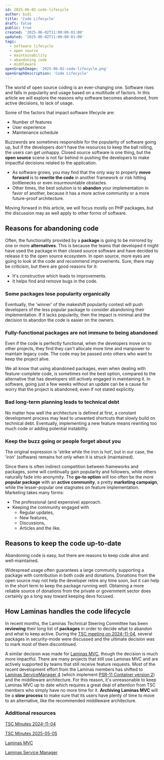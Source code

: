 ```yaml
---
id: 2025-06-02-code-lifecycle
author: bidi
title: 'Code Lifecycle'
draft: false
public: true
created: '2025-06-02T11:00:00-01:00'
updated: '2025-06-02T11:00:00-01:00'
tags:
  - software lifecycle
  - open source
  - maintainability
  - abandoning code
  - middleware
openGraphImage: '2025-06-02-code-lifecycle.png'
openGraphDescription: 'Code Lifecycle'
---
```


The world of open source coding is an ever-changing one.
Software rises and falls in popularity and usage based on a multitude of factors.
In this article we will explore the reasons why software becomes abandoned, from active decisions, to lack of usage.

<!--- EXTENDED -->

Some of the factors that impact software lifecycle are:

- Number of features
- User experience
- Maintenance schedule

Buzzwords are sometimes responsible for the popularity of software going up, but if the developers don't have the resources to keep the ball rolling, the users can get unhappy.
Closed source software is one thing, but the **open source** scene is not far behind in pushing the developers to make impactful decisions related to the application.

- As software grows, you may find that the only way to properly **move forward** is to **rewrite the code** in another framework or risk hitting bottlenecks or even insurmountable obstacles.
- Other times, the best solution is to **abandon** your implementation in favor of another, because it has a more active community or a more future-proof architecture.

Moving forward in this article, we will focus mostly on PHP packages, but the discussion may as well apply to other forms of software.

## Reasons for abandoning code

Often, the functionality provided by a **package** is going to be mirrored by one or more **alternatives**.
This is because the teams that developed it might have used the package in their closed source software and have decided to release it to the open source ecosystem.
In open source, more eyes are going to look at the code and recommend improvements.
Sure, there may be criticism, but there are good reasons for it:

- It's constructive which leads to improvements.
- It helps find and remove bugs in the code.

### Some packages lose popularity organically

Eventually, the 'winner' of the makeshift popularity contest will push developers of the less popular package to consider abandoning their implementation.
If it lacks popularity, then the impact is minimal and the decision to abandon the code is easier on the owners.

### Fully-functional packages are not immune to being abandoned

Even if the code is perfectly functional, when the developers move on to other projects, they find they can't allocate more time and manpower to maintain legacy code.
The code may be passed onto others who want to keep the project alive.

We all know that using abandoned packages, even when dealing with feature-complete code, is sometimes not the best option, compared to the alternative that has developers still actively engaged in maintaining it.
In software, going just a few weeks without an update can be a cause for worry that the project is abandoned, even if not stated explicitly.

### Bad long-term planning leads to technical debt

No matter how well the architecture is defined at first, a constant development process may lead to unwanted shortcuts that slowly build on technical debt.
Eventually, implementing a new feature means rewriting too much code or adding potential instability.

### Keep the buzz going or people forget about you

The original expression is 'strike while the iron is hot', but in our case, the 'iron' (software) remains hot only when it is struck (maintained).

Since there is often indirect competition between frameworks and packages, some will continually gain popularity and followers, while others naturally fade into anonymity.
The **go-to option** will too often be the more **popular package** with an **active community**, a pretty **marketing campaign**, while the lesser-popular one stagnates on feature implementation.
Marketing takes many forms:

- The professional (and expensive) approach.
- Keeping the community engaged with
    - Regular updates,
    - New features,
    - Discussions,
    - Articles and the like.

## Reasons to keep the code up-to-date

Abandoning code is easy, but there are reasons to keep code alive and well-maintained.

Widespread usage often guarantees a large community supporting a package with contribution in both code and donations.
Donations from the open source may not help the developer retire any time soon, but it can help in the short term to keep the package running well.
Obtaining a more reliable source of donations from the private or government sector does certainly go a long way toward keeping devs focused.

## How Laminas handles the code lifecycle

In recent months, the Laminas Technical Steering Committee has been **reviewing** their long list of **packages** in order to decide what to abandon and what to keep active.
During the [TSC meeting on 2024-11-04](https://github.com/laminas/technical-steering-committee/blob/main/meetings/minutes/2024-11-04-TSC-Minutes.md), several packages in security-mode were discussed and the ultimate decision was to mark most of them discontinued.

A similar decision was made for [Laminas MVC](https://github.com/laminas/laminas-mvc), though the decision is much more impactful.
There are many projects that still use Laminas MVC and are actively supported by teams that still receive feature requests.
Most of the recent development effort from the Laminas members has shifted to [Laminas ServiceManager 4](https://github.com/laminas/laminas-servicemanager) (which implement [PSR-11 Container version 2](https://github.com/php-fig/container)) and the middleware architecture.
For this reason, it's unreasonable to keep Laminas MVC up to date which requires a great deal of attention from TSC members who simply have no more time for it.
**Archiving Laminas MVC** will be a **slow process** to make sure that its users have plenty of time to move to an alternative, like the recommended middleware architecture.

### Additional resources

[TSC Minutes 2024-11-04](https://github.com/laminas/technical-steering-committee/blob/main/meetings/minutes/2024-11-04-TSC-Minutes.md)

[TSC Minutes 2025-05-05](https://github.com/laminas/technical-steering-committee/blob/main/meetings/minutes/2025-05-05-TSC-Minutes.md)

[Laminas MVC](https://github.com/laminas/laminas-mvc)

[Laminas Service Manager](https://github.com/laminas/laminas-servicemanager)
